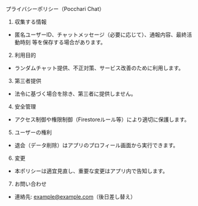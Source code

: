 プライバシーポリシー（Pocchari Chat）

1. 収集する情報
- 匿名ユーザーID、チャットメッセージ（必要に応じて）、通報内容、最終活動時刻 等を保存する場合があります。

2. 利用目的
- ランダムチャット提供、不正対策、サービス改善のために利用します。

3. 第三者提供
- 法令に基づく場合を除き、第三者に提供しません。

4. 安全管理
- アクセス制御や権限制御（Firestoreルール等）により適切に保護します。

5. ユーザーの権利
- 退会（データ削除）はアプリのプロフィール画面から実行できます。

6. 変更
- 本ポリシーは適宜見直し、重要な変更はアプリ内で告知します。

7. お問い合わせ
- 連絡先: example@example.com（後日差し替え）

